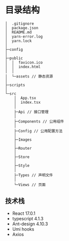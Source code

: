 # 目录结构
```
│  .gitignore
│  package.json
│  README.md
│  yarn-error.log
│  yarn.lock
│
├─config
│
├─public
│  │  favicon.ico
│  │  index.html
│  │
│  └─assets // 静态资源
│
├─scripts
│
└─src
    │  App.tsx
    │  index.tsx
    │
    ├─Api // 接口管理
    │
    ├─Components // 公用组件
    │
    ├─Config // 公用配置方法
    │
    ├─Images
    │
    ├─Router
    │
    ├─Store
    │
    ├─Style
    │
    ├─Types // 声明文件
    │
    └─Views // 页面
```

## 技术栈
  - React 17.0.1
  - typescript 4.1.3
  - Ant-design 4.10.3
  - Umi hooks
  - Axios